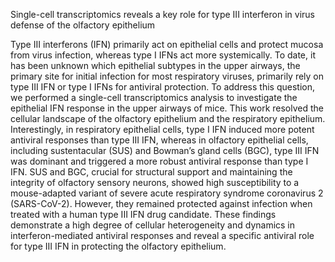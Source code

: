 Single-cell transcriptomics reveals a key role for type III interferon in virus defense of the olfactory epithelium

Type III interferons (IFN) primarily act on epithelial cells and protect mucosa from virus infection, whereas type I IFNs act more systemically. To date, it has been unknown which epithelial subtypes in the upper airways, the primary site for initial infection for most respiratory viruses, primarily rely on type III IFN or type I IFNs for antiviral protection. To address this question, we performed a single-cell transcriptomics analysis to investigate the epithelial IFN response in the upper airways of mice. This work resolved the cellular landscape of the olfactory epithelium and the respiratory epithelium. Interestingly, in respiratory epithelial cells, type I IFN induced more potent antiviral responses than type III IFN, whereas in olfactory epithelial cells, including sustentacular (SUS) and Bowman’s gland cells (BGC), type III IFN was dominant and triggered a more robust antiviral response than type I IFN. SUS and BGC, crucial for structural support and maintaining the integrity of olfactory sensory neurons, showed high susceptibility to a mouse-adapted variant of severe acute respiratory syndrome coronavirus 2 (SARS-CoV-2). However, they remained protected against infection when treated with a human type III IFN drug candidate. These findings demonstrate a high degree of cellular heterogeneity and dynamics in interferon-mediated antiviral responses and reveal a specific antiviral role for type III IFN in protecting the olfactory epithelium.
